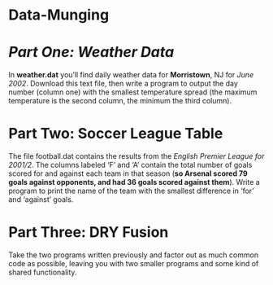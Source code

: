 # Data-Munging
# _**Part One: Weather Data**_
In __weather.dat__ you’ll find daily weather data for **Morristown**, NJ for _June 2002_. 
Download this text file, then write a program to output the day number (column one) with the smallest temperature spread 
(the maximum temperature is the second column, the minimum the third column).

# __Part Two: Soccer League Table__ 
The file football.dat contains the results from the *English Premier League for 2001/2*. The columns labeled ‘F’ and ‘A’ contain the total number of goals scored for and against each team in that season (__so Arsenal scored 79 goals against opponents, and had 36 goals scored against them__). Write a program to print the name of the team with the smallest difference in ‘for’ and ‘against’ goals.

# **Part Three: DRY Fusion**
Take the two programs written previously and factor out as much common code as possible, leaving you with two smaller programs and some kind of shared functionality.
